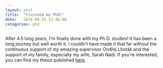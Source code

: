 ```yaml
---
layout: post
title:  "Finished my PhD!"
date:   2014-09-15 12:40:00
categories: phd
---
```

After 4.5 long years, I'm finally done with my Ph.D. studies! It has been a long journey but well worth it. I couldn't have 
made it that far without the continuous support of my amazing supervisor Ond&#345;ej Lhot&aacute;k and the support of 
my family, especially my wife, Sarah Nadi. If you're interested, you can find my thesis published [here][phd].

[phd]:      http://uwspace.uwaterloo.ca/handle/10012/8835

